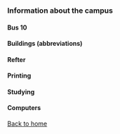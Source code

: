 ### Information about the campus

#### Bus 10
#### Buildings (abbreviations)
#### Refter
#### Printing
#### Studying
#### Computers

[Back to home](index.md)
